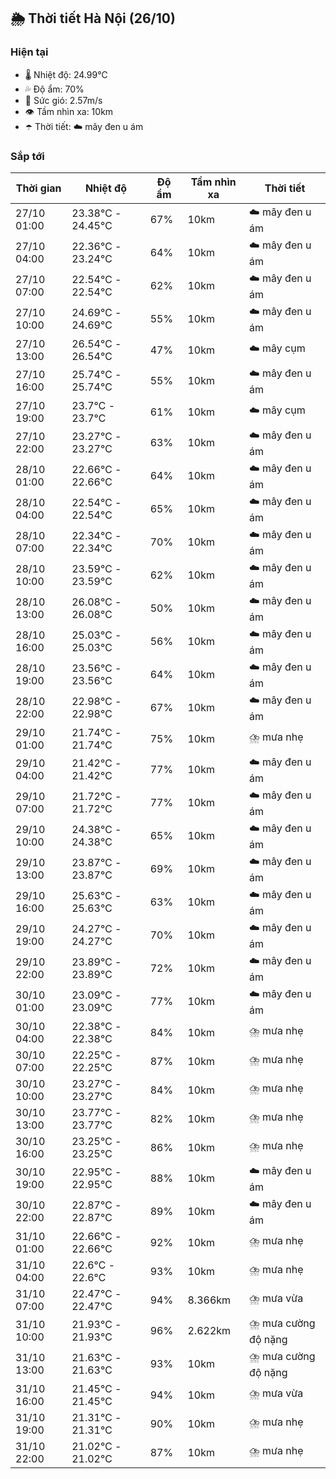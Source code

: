 ## 🌦️ Thời tiết Hà Nội (26/10)

### Hiện tại

- 🌡️ Nhiệt độ: 24.99℃
- 💦 Độ ẩm: 70%
- 💨 Sức gió: 2.57m/s
- 👁️ Tầm nhìn xa: 10km
- ☂️ Thời tiết: ☁️ mây đen u ám

### Sắp tới

| Thời gian | Nhiệt độ | Độ ẩm | Tầm nhìn xa | Thời tiết |
| --- | --- | --- | --- | --- |
| 27/10 01:00 | 23.38℃ - 24.45℃ | 67% | 10km | ☁️ mây đen u ám |
| 27/10 04:00 | 22.36℃ - 23.24℃ | 64% | 10km | ☁️ mây đen u ám |
| 27/10 07:00 | 22.54℃ - 22.54℃ | 62% | 10km | ☁️ mây đen u ám |
| 27/10 10:00 | 24.69℃ - 24.69℃ | 55% | 10km | ☁️ mây đen u ám |
| 27/10 13:00 | 26.54℃ - 26.54℃ | 47% | 10km | ☁️ mây cụm |
| 27/10 16:00 | 25.74℃ - 25.74℃ | 55% | 10km | ☁️ mây đen u ám |
| 27/10 19:00 | 23.7℃ - 23.7℃ | 61% | 10km | ☁️ mây cụm |
| 27/10 22:00 | 23.27℃ - 23.27℃ | 63% | 10km | ☁️ mây đen u ám |
| 28/10 01:00 | 22.66℃ - 22.66℃ | 64% | 10km | ☁️ mây đen u ám |
| 28/10 04:00 | 22.54℃ - 22.54℃ | 65% | 10km | ☁️ mây đen u ám |
| 28/10 07:00 | 22.34℃ - 22.34℃ | 70% | 10km | ☁️ mây đen u ám |
| 28/10 10:00 | 23.59℃ - 23.59℃ | 62% | 10km | ☁️ mây đen u ám |
| 28/10 13:00 | 26.08℃ - 26.08℃ | 50% | 10km | ☁️ mây đen u ám |
| 28/10 16:00 | 25.03℃ - 25.03℃ | 56% | 10km | ☁️ mây đen u ám |
| 28/10 19:00 | 23.56℃ - 23.56℃ | 64% | 10km | ☁️ mây đen u ám |
| 28/10 22:00 | 22.98℃ - 22.98℃ | 67% | 10km | ☁️ mây đen u ám |
| 29/10 01:00 | 21.74℃ - 21.74℃ | 75% | 10km | ⛈️ mưa nhẹ |
| 29/10 04:00 | 21.42℃ - 21.42℃ | 77% | 10km | ☁️ mây đen u ám |
| 29/10 07:00 | 21.72℃ - 21.72℃ | 77% | 10km | ☁️ mây đen u ám |
| 29/10 10:00 | 24.38℃ - 24.38℃ | 65% | 10km | ☁️ mây đen u ám |
| 29/10 13:00 | 23.87℃ - 23.87℃ | 69% | 10km | ☁️ mây đen u ám |
| 29/10 16:00 | 25.63℃ - 25.63℃ | 63% | 10km | ☁️ mây đen u ám |
| 29/10 19:00 | 24.27℃ - 24.27℃ | 70% | 10km | ☁️ mây đen u ám |
| 29/10 22:00 | 23.89℃ - 23.89℃ | 72% | 10km | ☁️ mây đen u ám |
| 30/10 01:00 | 23.09℃ - 23.09℃ | 77% | 10km | ☁️ mây đen u ám |
| 30/10 04:00 | 22.38℃ - 22.38℃ | 84% | 10km | ⛈️ mưa nhẹ |
| 30/10 07:00 | 22.25℃ - 22.25℃ | 87% | 10km | ⛈️ mưa nhẹ |
| 30/10 10:00 | 23.27℃ - 23.27℃ | 84% | 10km | ⛈️ mưa nhẹ |
| 30/10 13:00 | 23.77℃ - 23.77℃ | 82% | 10km | ⛈️ mưa nhẹ |
| 30/10 16:00 | 23.25℃ - 23.25℃ | 86% | 10km | ⛈️ mưa nhẹ |
| 30/10 19:00 | 22.95℃ - 22.95℃ | 88% | 10km | ☁️ mây đen u ám |
| 30/10 22:00 | 22.87℃ - 22.87℃ | 89% | 10km | ☁️ mây đen u ám |
| 31/10 01:00 | 22.66℃ - 22.66℃ | 92% | 10km | ⛈️ mưa nhẹ |
| 31/10 04:00 | 22.6℃ - 22.6℃ | 93% | 10km | ⛈️ mưa nhẹ |
| 31/10 07:00 | 22.47℃ - 22.47℃ | 94% | 8.366km | ⛈️ mưa vừa |
| 31/10 10:00 | 21.93℃ - 21.93℃ | 96% | 2.622km | ⛈️ mưa cường độ nặng |
| 31/10 13:00 | 21.63℃ - 21.63℃ | 93% | 10km | ⛈️ mưa cường độ nặng |
| 31/10 16:00 | 21.45℃ - 21.45℃ | 94% | 10km | ⛈️ mưa vừa |
| 31/10 19:00 | 21.31℃ - 21.31℃ | 90% | 10km | ⛈️ mưa nhẹ |
| 31/10 22:00 | 21.02℃ - 21.02℃ | 87% | 10km | ⛈️ mưa nhẹ |
